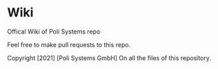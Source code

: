 # Wiki
Offical Wiki of Poli Systems repo

Feel free to make pull requests to this repo.


Copyright [2021] [Poli Systems GmbH]
On all the files of this repository.
